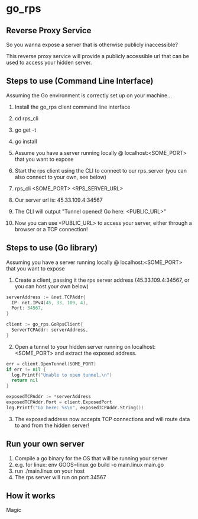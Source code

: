 # go_rps
## Reverse Proxy Service

So you wanna expose a server that is otherwise publicly inaccessible?

This reverse proxy service will provide a publicly accessible url that can be used to access your hidden server.


## Steps to use (Command Line Interface)
Assuming the Go environment is correctly set up on your machine...

1. Install the go_rps client command line interface
  1. cd rps_cli
  2. go get -t
  3. go install

2. Assume you have a server running locally @ localhost:\<SOME_PORT\> that you want to expose
3. Start the rps client using the CLI to connect to our rps_server (you can also connect to your own, see below)
  1. rps_cli \<SOME_PORT\> \<RPS_SERVER_URL\>
  2. Our server url is: 45.33.109.4:34567
4. The CLI will output "Tunnel opened! Go here: \<PUBLIC_URL\>"
5. Now you can use \<PUBLIC_URL\> to access your server, either through a browser or a TCP connection!

## Steps to use (Go library)
Assuming you have a server running locally @ localhost:\<SOME_PORT\> that you want to expose

1. Create a client, passing it the rps server address (45.33.109.4:34567, or you can host your own below)
```go
serverAddress := &net.TCPAddr{
  IP: net.IPv4(45, 33, 109, 4),
  Port: 34567,
}

client := go_rps.GoRpsClient{
  ServerTCPAddr: serverAddress,
}
```
2. Open a tunnel to your hidden server running on localhost:\<SOME_PORT\> and extract the exposed address.
```go
err = client.OpenTunnel(SOME_PORT)
if err != nil {
  log.Printf("Unable to open tunnel.\n")
  return nil
}

exposedTCPAddr := *serverAddress
exposedTCPAddr.Port = client.ExposedPort
log.Printf("Go here: %s\n", exposedTCPAddr.String())
```
3. The exposed address now accepts TCP connections and will route data to and from the hidden server!

## Run your own server

1. Compile a go binary for the OS that will be running your server
  1. e.g. for linux: env GOOS=linux go build -o main.linux main.go
  2. run ./main.linux on your host
  3. The rps server will run on port 34567

## How it works

Magic
